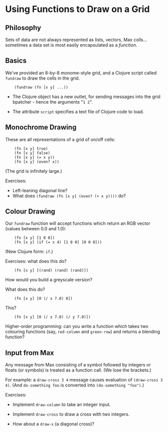 # Using Functions to Draw on a Grid

## Philosophy

Sets of data are not always represented as lists, vectors, Max
colls... sometimes a data set is most easily encapsulated as a
*function*.

## Basics

We've provided an 8-by-8 monome-style grid, and a Clojure script
called `fundraw` to draw the cells in the grid.

		(fundraw (fn [x y] ...))

* The Clojure object has a new outlet, for sending messages into the
  grid bpatcher - hence the arguments "`1 2`".
  
* The attribute `script` specifies a text file of Clojure code to
  load.

## Monochrome Drawing

These are all representations of a grid of on/off cells:

		(fn [x y] true)
		(fn [x y] false)
		(fn [x y] (= x y))
		(fn [x y] (even? x))
		
(The grid is infinitely large.)

Exercises:

* Left-leaning diagonal line?
* What does `(fundraw (fn [x y] (even? (+ x y))))` do?

## Colour Drawing

Our `fundraw` function will accept functions which return an RGB
vector (values between 0.0 and 1.0):

		(fn [x y] [1 0 0])
		(fn [x y] (if (= x 4) [1 0 0] [0 0 0]))

(New Clojure form: `if`.)

Exercises: what does this do?

		(fn [x y] [(rand) (rand) (rand)])

How would you build a greyscale version?

What does this do?

		(fn [x y] [0 (/ x 7.0) 0])

This?

		(fn [x y] [0 (/ x 7.0) (/ y 7.0)])

Higher-order programming: can you write a function which takes two
colouring functions (say, `red-column` and `green-row`) and returns a
blending function?

## Input from Max

Any message from Max consisting of a symbol followed by integers or
floats (or symbols) is treated as a function call. (We lose the
brackets.)

For example: a `draw-cross 3 4` message causes evaluation of
`(draw-cross 3 4)`. (And `do-something foo` is converted into
`(do-something "foo")`.)

Exercises:

* Implement `draw-column` to take an integer input.

* Implement `draw-cross` to draw a cross with two integers.

* How about a `draw-x` (a diagonal cross)?
